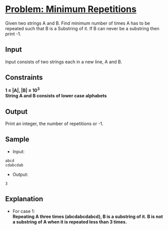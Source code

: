 # [Problem: Minimum Repetitions](https://my.newtonschool.co/playground/code/n2z9r9kxyqsg)

Given two strings A and B.  Find minimum number of times A has to be repeated such that B is a Substring of it. If B can never be a substring then print -1.

## Input

Input consists of two strings each in a new line, A and B.

## Constraints

**1 ≤ |A|, |B| ≤ 10<sup>3</sup> <br>
String A and B consists of lower case alphabets**

## Output

Print an integer, the number of repetitions or -1.

## Sample

- Input:
```
abcd
cdabcdab
```

- Output:
```
3
```

## Explanation

- For case 1: <br> **Repeating A three times (abcdabcdabcd), B is a substring of it. B is not a substring of A when it is repeated less than 3 times.**
